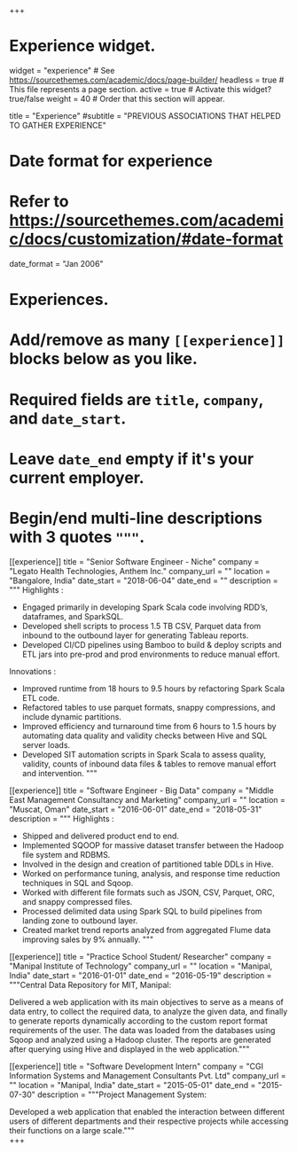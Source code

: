 +++
# Experience widget.
widget = "experience"  # See https://sourcethemes.com/academic/docs/page-builder/
headless = true  # This file represents a page section.
active = true  # Activate this widget? true/false
weight = 40  # Order that this section will appear.

title = "Experience"
#subtitle = "PREVIOUS ASSOCIATIONS THAT HELPED TO GATHER EXPERIENCE"

# Date format for experience
#   Refer to https://sourcethemes.com/academic/docs/customization/#date-format
date_format = "Jan 2006"

# Experiences.
#   Add/remove as many `[[experience]]` blocks below as you like.
#   Required fields are `title`, `company`, and `date_start`.
#   Leave `date_end` empty if it's your current employer.
#   Begin/end multi-line descriptions with 3 quotes `"""`.
[[experience]]
  title = "Senior Software Engineer - Niche"
  company = "Legato Health Technologies, Anthem Inc."
  company_url = ""
  location = "Bangalore, India"
  date_start = "2018-06-04"
  date_end = ""
  description = """
  Highlights :
  
* Engaged primarily in developing Spark Scala code involving RDD’s, dataframes, and SparkSQL.
* Developed shell scripts to process 1.5 TB CSV, Parquet data from inbound to the outbound layer for generating Tableau reports.
* Developed CI/CD pipelines using Bamboo to build & deploy scripts and ETL jars into pre-prod and prod environments to reduce manual effort.

Innovations :

* Improved runtime from 18 hours to 9.5 hours by refactoring Spark Scala ETL code.
* Refactored tables to use parquet formats, snappy compressions, and include dynamic partitions. 
* Improved efficiency and turnaround time from 6 hours to 1.5 hours by automating data quality and validity checks between Hive and SQL server loads.
* Developed SIT automation scripts in Spark Scala to assess quality, validity, counts of inbound data files & tables to remove manual effort and intervention.
  """

[[experience]]
  title = "Software Engineer - Big Data"
  company = "Middle East Management Consultancy and Marketing"
  company_url = ""
  location = "Muscat, Oman"
  date_start = "2016-06-01"
  date_end = "2018-05-31"
  description = """
Highlights :
* Shipped and delivered product end to end.
* Implemented SQOOP for massive dataset transfer between the Hadoop file system and RDBMS.
* Involved in the design and creation of partitioned table DDLs in Hive.
* Worked on performance tuning, analysis, and response time reduction techniques in SQL and Sqoop.
* Worked with different file formats such as JSON, CSV, Parquet, ORC, and snappy compressed files.
* Processed delimited data using Spark SQL to build pipelines from landing zone to outbound layer.
* Created market trend reports analyzed from aggregated Flume data improving sales by 9% annually.
  """

[[experience]]
  title = "Practice School Student/ Researcher"
  company = "Manipal Institute of Technology"
  company_url = ""
  location = "Manipal, India"
  date_start = "2016-01-01"
  date_end = "2016-05-19"
  description = """Central Data Repository for MIT, Manipal: 
  
  Delivered a web application with its main objectives to serve as a means of data entry, to collect the required data, to analyze the given data, and finally to generate reports dynamically according to the custom report format requirements of the user. The data was loaded from the databases using Sqoop and analyzed using a Hadoop cluster. The reports are generated after querying using Hive and displayed in the web application."""
  
[[experience]]
  title = "Software Development Intern"
  company = "CGI Information Systems and Management Consultants Pvt. Ltd"
  company_url = ""
  location = "Manipal, India"
  date_start = "2015-05-01"
  date_end = "2015-07-30"
  description = """Project Management System: 
  
  Developed a web application that enabled the interaction between different users of different departments and their respective projects while accessing their functions on a large scale."""  
+++
